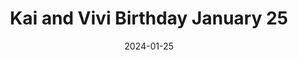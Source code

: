---
title: "Kai and Vivi Birthday January 25"
date: 2024-01-25
draft: false
layout: "photo-series"
cover_image: "https://photos.jmkettle.com/parties/kai_and_vivi_birthday_jan_25/01.webp"
series_images:
  - "https://photos.jmkettle.com/parties/kai_and_vivi_birthday_jan_25/01.webp"
  - "https://photos.jmkettle.com/parties/kai_and_vivi_birthday_jan_25/02.webp"
  - "https://photos.jmkettle.com/parties/kai_and_vivi_birthday_jan_25/03.webp"
  - "https://photos.jmkettle.com/parties/kai_and_vivi_birthday_jan_25/04.webp"
  - "https://photos.jmkettle.com/parties/kai_and_vivi_birthday_jan_25/05.webp"
---